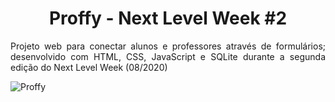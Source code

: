 <h1 align="center">Proffy - Next Level Week #2</h1>
<p align="justify">Projeto web para conectar alunos e professores através de formulários; desenvolvido com HTML, CSS, JavaScript e SQLite durante a segunda edição do Next Level Week (08/2020)</p>
<img src="https://media-exp1.licdn.com/dms/image/C4D22AQGIbrzOPwb_7g/feedshare-shrink_1280-alternative/0?e=1600300800&v=beta&t=c_Wl73fRuI-zpOQJ0VEfAVxrT1K_w-MwIuznyZQfHls" alt="Proffy"/>
